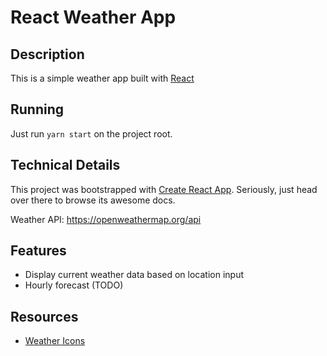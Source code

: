 # React Weather App

## Description

This is a simple weather app built with [React](https://reactjs.org/)

## Running

Just run `yarn start` on the project root.

## Technical Details

This project was bootstrapped with [Create React App](https://github.com/facebookincubator/create-react-app). Seriously, just head over there to browse its awesome docs.

Weather API: https://openweathermap.org/api

## Features

- Display current weather data based on location input
- Hourly forecast (TODO)

## Resources

- [Weather Icons](https://openweathermap.org/weather-conditions)